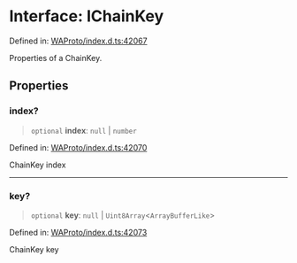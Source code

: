 # Interface: IChainKey

Defined in: [WAProto/index.d.ts:42067](https://github.com/Fokusdotid/bail/blob/3bd64a6fd6e8fc52d3ec9ba842534bed26103555/WAProto/index.d.ts#L42067)

Properties of a ChainKey.

## Properties

### index?

> `optional` **index**: `null` \| `number`

Defined in: [WAProto/index.d.ts:42070](https://github.com/Fokusdotid/bail/blob/3bd64a6fd6e8fc52d3ec9ba842534bed26103555/WAProto/index.d.ts#L42070)

ChainKey index

***

### key?

> `optional` **key**: `null` \| `Uint8Array`\<`ArrayBufferLike`\>

Defined in: [WAProto/index.d.ts:42073](https://github.com/Fokusdotid/bail/blob/3bd64a6fd6e8fc52d3ec9ba842534bed26103555/WAProto/index.d.ts#L42073)

ChainKey key
